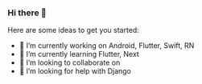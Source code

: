 ### Hi there 👋

<!--
**sumit007/sumit007** is a ✨ _special_ ✨ repository because its `README.md` (this file) appears on your GitHub profile.
-->

Here are some ideas to get you started:

- 🔭 I’m currently working on Android, Flutter, Swift, RN
- 🌱 I’m currently learning Flutter, Next
- 👯 I’m looking to collaborate on  
- 🤔 I’m looking for help with Django 

